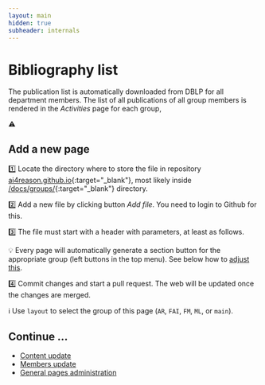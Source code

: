 ```yaml
---
layout: main
hidden: true
subheader: internals
---
```


# Bibliography list

The publication list is automatically downloaded from DBLP for all department members.
The list of all publications of all group members is rendered in the _Activities_ page for each group,


⚠️  


## Add a new page

1️⃣  Locate the directory where to store the file in repository
[ai4reason.github.io](https://github.com/ai4reason/ai4reason.github.io/tree/main/docs){:target="_blank"},
most likely inside 
[/docs/groups/](https://github.com/ai4reason/ai4reason.github.io/tree/main/docs/groups){:target="_blank"} directory.

2️⃣  Add a new file by clicking button _Add file_.  You need to login to Github for this.

3️⃣  The file must start with a header with parameters, at least as follows.

💡 Every page will automatically generate a section button for the appropriate group (left buttons in the top menu).  See below how to [adjust this](#adjust-page-display).

4️⃣  Commit changes and start a pull request.  The web will be updated once the changes are merged.


ℹ️  Use `layout` to select the group of this page (`AR`, `FAI`, `FM`, `ML`, or `main`).



## Continue ...

+ [Content update](/internal/content.html)
+ [Members update](/internal/members.html)
+ [General pages administration](/internal/index.html)


